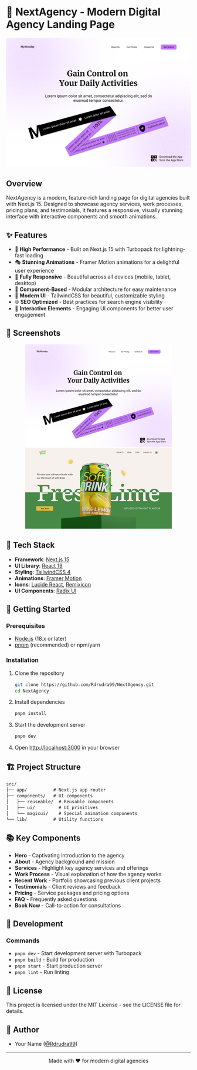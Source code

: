 # 🚀 NextAgency - Modern Digital Agency Landing Page

![NextAgency Banner](/public/Hero1.png)

## Overview

NextAgency is a modern, feature-rich landing page for digital agencies built with Next.js 15. Designed to showcase agency services, work processes, pricing plans, and testimonials, it features a responsive, visually stunning interface with interactive components and smooth animations.

## ✨ Features

- 🚀 **High Performance** - Built on Next.js 15 with Turbopack for lightning-fast loading
- 🎭 **Stunning Animations** - Framer Motion animations for a delightful user experience
- 📱 **Fully Responsive** - Beautiful across all devices (mobile, tablet, desktop)
- 🧩 **Component-Based** - Modular architecture for easy maintenance
- 🎨 **Modern UI** - TailwindCSS for beautiful, customizable styling
- 🌐 **SEO Optimized** - Best practices for search engine visibility
- 🔄 **Interactive Elements** - Engaging UI components for better user engagement

## 📸 Screenshots

<div align="center">
  <img src="/public/Hero1.png" alt="Hero Section" width="400" />
  <img src="/public/Hero2.png" alt="Features Section" width="400" />
</div>

## 🔧 Tech Stack

- **Framework**: [Next.js 15](https://nextjs.org/)
- **UI Library**: [React 19](https://react.dev/)
- **Styling**: [TailwindCSS 4](https://tailwindcss.com/)
- **Animations**: [Framer Motion](https://www.framer.com/motion/)
- **Icons**: [Lucide React](https://lucide.dev/), [Remixicon](https://remixicon.com/)
- **UI Components**: [Radix UI](https://www.radix-ui.com/)

## 🚀 Getting Started

### Prerequisites

- [Node.js](https://nodejs.org/) (18.x or later)
- [pnpm](https://pnpm.io/) (recommended) or npm/yarn

### Installation

1. Clone the repository
   ```bash
   git clone https://github.com/Rdrudra99/NextAgency.git
   cd NextAgency
   ```

2. Install dependencies
   ```bash
   pnpm install
   ```

3. Start the development server
   ```bash
   pnpm dev
   ```

4. Open [http://localhost:3000](http://localhost:3000) in your browser

## 🏗️ Project Structure

```
src/
├── app/          # Next.js app router
├── components/   # UI components
│   ├── reuseable/  # Reusable components
│   ├── ui/         # UI primitives
│   └── magicui/    # Special animation components
└── lib/          # Utility functions
```

## 📚 Key Components

- **Hero** - Captivating introduction to the agency
- **About** - Agency background and mission
- **Services** - Highlight key agency services and offerings
- **Work Process** - Visual explanation of how the agency works
- **Recent Work** - Portfolio showcasing previous client projects
- **Testimonials** - Client reviews and feedback
- **Pricing** - Service packages and pricing options
- **FAQ** - Frequently asked questions
- **Book Now** - Call-to-action for consultations

## 🧠 Development

### Commands

- `pnpm dev` - Start development server with Turbopack
- `pnpm build` - Build for production
- `pnpm start` - Start production server
- `pnpm lint` - Run linting

## 📄 License

This project is licensed under the MIT License - see the LICENSE file for details.

## 👤 Author

- Your Name ([@Rdrudra99](https://github.com/Rdruda99))

---

<p align="center">Made with ❤️ for modern digital agencies</p>